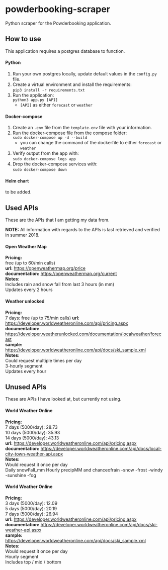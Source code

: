 # powderbooking-scraper
Python scraper for the Powderbooking application. 


## How to use
This application requires a postgres database to function.

#### Python
1. Run your own postgres locally, update default values in the `config.py` file.
2. Create a virtual environment and install the requirements:    
`pip3 install -r requirements.txt`
3. Run the application:    
`python3 app.py [API]`
   - `[API]` as either `forecast` or `weather`

#### Docker-compose
1. Create an `.env` file from the `template.env` file with your information.
2. Run the docker-compose file from the compose folder:    
`sudo docker-compose up -d --build`
   - you can change the command of the dockerfile to either `forecast` or `weather`
3. Verify output from the app with:    
`sudo docker-compose logs app`
4. Drop the docker-compose services with:     
`sudo docker-compose down`
#### Helm chart
to be added.

## Used APIs

These are the APIs that I am getting my data from.

**NOTE:** 
All information with regards to the APIs is last retrieved and verified in summer 2018.

#### Open Weather Map

**Pricing:**   
free (up to 60/min calls)   
**url:** https://openweathermap.org/price    
**documentation:** https://openweathermap.org/current    
**Notes:**   
Includes rain and snow fall from last 3 hours (in mm)   
Updates every 2 hours

#### Weather unlocked

**Pricing:**    
7 days: free (up to 75/min calls)
**url:** https://developer.worldweatheronline.com/api/pricing.aspx    
**documentation:** https://developer.weatherunlocked.com/documentation/localweather/forecast      
**sample:** https://developer.worldweatheronline.com/api/docs/ski_sample.xml  
**Notes:**   
Could request multiple times per day    
3-hourly segment   
Updates every hour


## Unused APIs

These are APIs I have looked at, but currently not using.

#### World Weather Online

**Pricing:**   
7 days (5000/day): 28.73     
10 days (5000/day): 35.93   
14 days (5000/day): 43.13    
**url:** https://developer.worldweatheronline.com/api/pricing.aspx    
**documentation:** https://developer.worldweatheronline.com/api/docs/local-city-town-weather-api.aspx    
**Notes:**   
Would request it once per day       
Daily snowFall_mm
Hourly precipMM and chanceofrain -snow -frost -windy -sunshine -fog   

#### World Weather Online

**Pricing:**    
3 days (5000/day): 12.09   
5 days (5000/day): 20.19   
7 days (5000/day): 26.94   
**url:** https://developer.worldweatheronline.com/api/pricing.aspx    
**documentation:** https://developer.worldweatheronline.com/api/docs/ski-weather-api.aspx   
**sample:** https://developer.worldweatheronline.com/api/docs/ski_sample.xml  
**Notes:**   
Would request it once per day    
Hourly segment   
Includes top / mid / bottom   